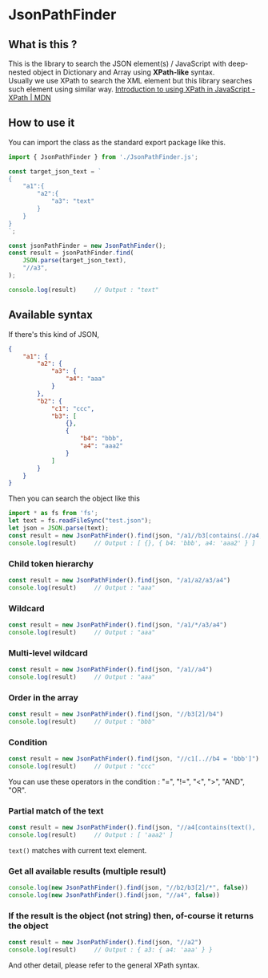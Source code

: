 # JsonPathFinder
## What is this ?
This is the library to search the JSON element(s) / JavaScript with deep-nested object in Dictionary and Array using **XPath-like** syntax.  
Usually we use XPath to search the XML element but this library searches such element using similar way. [Introduction to using XPath in JavaScript - XPath | MDN](https://developer.mozilla.org/en-US/docs/Web/XPath/Introduction_to_using_XPath_in_JavaScript)

## How to use it
You can import the class as the standard export package like this.
```javascript
import { JsonPathFinder } from './JsonPathFinder.js';

const target_json_text = `
{
    "a1":{
        "a2":{
            "a3": "text"
        }
    }
}
`;

const jsonPathFinder = new JsonPathFinder();
const result = jsonPathFinder.find(
    JSON.parse(target_json_text),
    "//a3",
);

console.log(result)     // Output : "text"
```

## Available syntax
If there's this kind of JSON,
```json
{
    "a1": {
        "a2": {
            "a3": {
                "a4": "aaa"
            }
        },
        "b2": {
            "c1": "ccc",
            "b3": [
                {},
                {
                    "b4": "bbb",
                    "a4": "aaa2"
                }
            ]
        }
    }
}
```
Then you can search the object like this
```javascript
import * as fs from 'fs';
let text = fs.readFileSync("test.json");
let json = JSON.parse(text);
const result = new JsonPathFinder().find(json, "/a1//b3[contains(.//a4, 'a2') and ../c1 = 'ccc']")
console.log(result)     // Output : [ {}, { b4: 'bbb', a4: 'aaa2' } ]
```

### Child token hierarchy
```javascript
const result = new JsonPathFinder().find(json, "/a1/a2/a3/a4")
console.log(result)     // Output : "aaa"
```

### Wildcard
```javascript
const result = new JsonPathFinder().find(json, "/a1/*/a3/a4")
console.log(result)     // Output : "aaa"
```

### Multi-level wildcard
```javascript
const result = new JsonPathFinder().find(json, "/a1//a4")
console.log(result)     // Output : "aaa"
```

### Order in the array
```javascript
const result = new JsonPathFinder().find(json, "//b3[2]/b4")
console.log(result)     // Output : "bbb"
```

### Condition
```javascript
const result = new JsonPathFinder().find(json, "//c1[..//b4 = 'bbb']")
console.log(result)     // Output : "ccc"
```
You can use these operators in the condition : "=", "!=", "<", ">", "AND", "OR".

### Partial match of the text
```javascript
const result = new JsonPathFinder().find(json, "//a4[contains(text(), 'a2')]")
console.log(result)     // Output : [ 'aaa2' ]
```
`text()` matches with current text element.

### Get all available results (multiple result)
```javascript
console.log(new JsonPathFinder().find(json, "//b2/b3[2]/*", false))     // Output : [ 'bbb', 'aaa2' ]
console.log(new JsonPathFinder().find(json, "//a4", false))             // Output : [ 'aaa', 'aaa2' ]
```

### If the result is the object (not string) then, of-course it returns the object
```javascript
const result = new JsonPathFinder().find(json, "//a2")
console.log(result)     // Output : { a3: { a4: 'aaa' } }
```

And other detail, please refer to the general XPath syntax.
